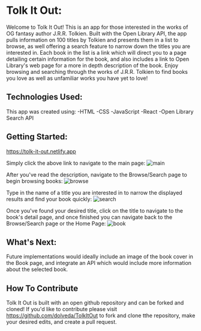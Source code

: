 # Tolk It Out:
Welcome to Tolk It Out! This is an app for those interested in the works of OG fantasy author J.R.R. Tolkien. Built with the Open Library API, the app pulls information on 100 titles by Tolkien and presents them in a list to browse, as well offering a search feature to narrow down the titles you are interested in. Each book in the list is a link which will direct you to a page detailing certain information for the book, and also includes a link to Open Library's web page for a more in depth description of the book. Enjoy browsing and searching through the works of J.R.R. Tolkien to find books you love as well as unfamiliar works you have yet to love!

## Technologies Used: 
This app was created using:
    -HTML
    -CSS
    -JavaScript
    -React 
    -Open Library Search API

## Getting Started:
https://tolk-it-out.netlify.app 

Simply click the above link to navigate to the main page:
![main](/tolk-it-out/screenshots/TIO-Main.png)

After you've read the description, navigate to the Browse/Search page to begin browsing books:
![browse](/tolk-it-out/screenshots/TIO-Browse.png)

Type in the name of a title you are interested in to narrow the displayed results and find your book quickly:
![search](/tolk-it-out/screenshots/TIO-Search.png)

Once you've found your desired title, click on the title to navigate to the book's detail page, and once finished you can navigate back to the Browse/Search page or the Home Page:
![book](/tolk-it-out/screenshots/TIO-Book.png)

## What's Next:
Future implementations would ideally include an image of the book cover in the Book page, and integrate an API which would include more information about the selected book.

## How To Contribute
Tolk It Out is built with an open github repository and can be forked and cloned!  If you'd like  to contribute please visit https://github.com/dolveda/TolkItOut to fork and clone tthe repository, make your desired edits, and create a pull request.
